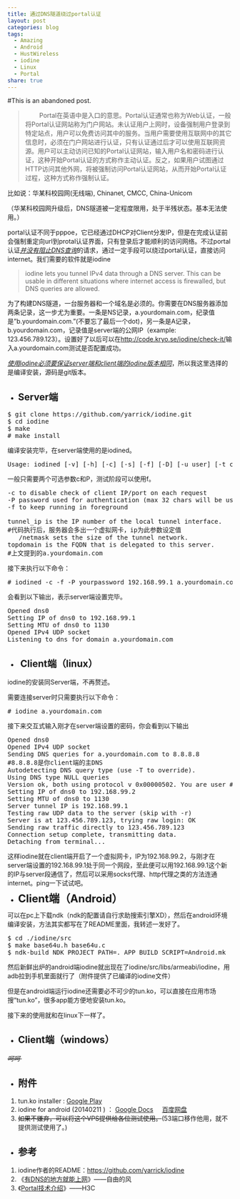 ```yaml
---
title: 通过DNS隧道绕过portal认证
layout: post
categories: blog
tags:
  - Amazing
  - Android
  - HustWireless
  - iodine
  - Linux
  - Portal
share: true
---
```


#This is an abandoned post.

>         Portal在英语中是入口的意思。Portal认证通常也称为Web认证，一般将Portal认证网站称为门户网站。未认证用户上网时，设备强制用户登录到特定站点，用户可以免费访问其中的服务。当用户需要使用互联网中的其它信息时，必须在门户网站进行认证，只有认证通过后才可以使用互联网资源。用户可以主动访问已知的Portal认证网站，输入用户名和密码进行认证，这种开始Portal认证的方式称作主动认证。反之，如果用户试图通过HTTP访问其他外网，将被强制访问Portal认证网站，从而开始Portal认证过程，这种方式称作强制认证。

比如说：华某科校园网(无线端), Chinanet, CMCC, China-Unicom

（华某科校园网升级后，DNS隧道被一定程度限用，处于半残状态。基本无法使用。）

portal认证不同于pppoe，它已经通过DHCP对Client分发IP，但是在完成认证前会强制重定向url到protal认证界面，只有登录后才能顺利的访问网络。不过portal认证<span style="text-decoration: underline;"><em>并没有阻止DNS查询</em></span>的请求，通过一定手段可以绕过portal认证，直接访问internet。我们需要的软件就是iodine

> iodine lets you tunnel IPv4 data through a DNS server. This can be usable in different situations where internet access is firewalled, but DNS queries are allowed.
> 
> <p style="text-align: right;">
>   <!--more-->
> </p>

为了构建DNS隧道，一台服务器和一个域名是必须的。你需要在DNS服务器添加两条记录，这一步尤为重要。一条是NS记录，a.yourdomain.com，纪录值是&#8221;b.yourdomain.com.&#8221;(不要忘了最后一个dot)，另一条是A记录，b.yourdomain.com，记录值是server端的公网IP（example: 123.456.789.123）。设置好了以后可以在<a title="http://code.kryo.se/iodine/check-it/" href="http://code.kryo.se/iodine/check-it/" target="_blank">http://code.kryo.se/iodine/check-it/</a>输入a.yourdomain.com测试是否配置成功。

<span style="text-decoration: underline;"><em>使用iodine必须要保证server端和client端的iodine版本相同</em></span>，所以我这里选择的是编译安装，源码是git版本。

  * ## Server端

<pre class="lang:sh decode:true" title="编译安装iodine的git版本">$ git clone https://github.com/yarrick/iodine.git
$ cd iodine
$ make
# make install</pre>

编译安装完毕，在server端使用的是iodined。

<pre class="lang:sh highlight:0 decode:true" title="iodined说明">Usage: iodined [-v] [-h] [-c] [-s] [-f] [-D] [-u user] [-t chrootdir] [-d device] [-m mtu] [-z context] [-l ip address to listen on] [-p port] [-n external ip] [-b dnsport] [-P password] [-F pidfile] tunnel_ip[/netmask] topdomain</pre>

一般只需要两个可选参数c和P，测试阶段可以使用f。

<pre class="lang:sh highlight:0 decode:true" title="参数的说明">-c to disable check of client IP/port on each request
-P password used for authentication (max 32 chars will be used)
-f to keep running in foreground

tunnel_ip is the IP number of the local tunnel interface.
#代码执行后，服务器会多出一个虚拟网卡，ip为此参数设定值
   /netmask sets the size of the tunnel network.
topdomain is the FQDN that is delegated to this server.
#上文提到的a.yourdomain.com</pre>

接下来执行以下命令：

<pre class="wrap:false lang:sh decode:true" title="iodined执行"># iodined -c -f -P yourpassword 192.168.99.1 a.yourdomain.com</pre>

会看到以下输出，表示server端设置完毕。

<pre class="nums:false nums-toggle:false lang:default highlight:0 decode:true" title="iodined输出">Opened dns0
Setting IP of dns0 to 192.168.99.1
Setting MTU of dns0 to 1130
Opened IPv4 UDP socket
Listening to dns for domain a.yourdomain.com</pre>

  * ##  Client端（linux）

iodine的安装同Server端，不再赘述。

需要连接server时只需要执行以下命令：

<pre class="lang:sh decode:true" title="client iodine"># iodine a.yourdomain.com</pre>

接下来交互式输入刚才在server端设置的密码，你会看到以下输出

<pre class="nums:false nums-toggle:false wrap:false lang:default highlight:0 decode:true" title="iodine 输出">Opened dns0
Opened IPv4 UDP socket
Sending DNS queries for a.yourdomain.com to 8.8.8.8  
#8.8.8.8是你client端的主DNS
Autodetecting DNS query type (use -T to override).
Using DNS type NULL queries
Version ok, both using protocol v 0x00000502. You are user #0
Setting IP of dns0 to 192.168.99.2
Setting MTU of dns0 to 1130
Server tunnel IP is 192.168.99.1
Testing raw UDP data to the server (skip with -r)
Server is at 123.456.789.123, trying raw login: OK
Sending raw traffic directly to 123.456.789.123
Connection setup complete, transmitting data.
Detaching from terminal...</pre>

这样iodine就在client端开启了一个虚拟网卡，IP为192.168.99.2，与刚才在server端设置的192.168.99.1处于同一个网段，至此便可以用192.168.99.1这个新的IP与server段通信了，然后可以采用socks代理、http代理之类的方法连通internet。ping一下试试吧。

  * <span style="font-size: 24px; font-weight: bold; line-height: 1;">Client端（Android）</span>

可以在pc上下载ndk（ndk的配置请自行求助搜索引擎XD），然后在android环境编译安装，方法其实都写在了README里面，我转述一发好了。

<pre class="wrap:false lang:sh decode:true" title="android 编译iodine">$ cd ./iodine/src
$ make base64u.h base64u.c
$ ndk-build NDK_PROJECT_PATH=. APP_BUILD_SCRIPT=Android.mk</pre>

然后新鲜出炉的android端iodine就出现在了iodine/src/libs/armeabi/iodine，用adb拉到手机里面就行了（附件提供了已编译的iodine文件）

但是在android端运行iodine还需要必不可少的tun.ko，可以直接在应用市场搜“tun.ko”，很多app能方便地安装tun.ko。

接下来的使用就和在linux下一样了。

  * ## Client端（windows）

<del><em>呵呵 </em></del>

  * ## 附件

  1. tun.ko installer : <a href="https://play.google.com/store/apps/details?id=com.aed.tun.installer" target="_blank">Google Play</a>
  2. iodine for android (20140211 ) ： <a href="https://drive.google.com/file/d/0B4Uhz2CREiHoTmd6NGxONmRfY1E/edit?usp=sharing" target="_blank">Google Docs</a>     <a href="http://pan.baidu.com/s/1qW0LNUO" target="_blank">百度网盘</a>
  3. <del>如果不嫌弃，可以将这个VPS提供给各位测试使用。</del>(53端口移作他用，就不提供测试使用了。)

  * ## 参考

  1. iodine作者的README：<a title="https://github.com/yarrick/iodine" href="https://github.com/yarrick/iodine" target="_blank">https://github.com/yarrick/iodine</a>
  2. 《<a href="http://loosky.net/1934.html" target="_blank">有DNS的地方就能上网</a>》——自由的风
  3. 《<a href="http://www.h3c.com.cn/Products___Technology/Technology/Security_Encrypt/Other_technology/Technology_recommend/200812/624142_30003_0.htm" target="_blank">Portal技术介绍</a>》——H3C
